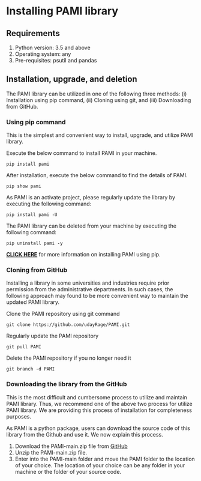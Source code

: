 # Installing PAMI library

## Requirements
1. Python version: 3.5 and above
2. Operating system: any
3. Pre-requisites: psutil and pandas

## Installation, upgrade, and deletion
The PAMI library can be utilized in one of the following three methods: (i) Installation using pip command, (ii) Cloning using git, and (iii) Downloading from GitHub. 

### Using pip command
This is the simplest and convenient way to install, upgrade, and utilize PAMI library.  

Execute the below command to install PAMI in your machine.

    pip install pami

After installation, execute the below command to find the details of PAMI.
    
    pip show pami

As PAMI is an activate project, please regularly update the library by executing the following command:

    pip install pami -U

The PAMI library can be deleted from your machine by executing the following command:

    pip uninstall pami -y

[**CLICK HERE**](https://pypi.org/project/pami/) for more information on installing PAMI using pip.

### Cloning from GitHub
Installing a library in some universities and industries require prior permission from the administrative departments. 
In such cases, the following approach may found to be more convenient way to maintain the updated PAMI library. 

Clone the PAMI repository using git command
   
    git clone https://github.com/udayRage/PAMI.git

Regularly update the PAMI repository

    git pull PAMI

Delete the PAMI repository if you no longer need it

    git branch -d PAMI

### Downloading the library from the GitHub
This is the most difficult and cumbersome process to utilize and maintain PAMI library. Thus, we recommend one of the above two process for utilize PAMI library.
We are providing this process of installation for completeness purposes.

As PAMI is a python package, users can download the source code of this library from the Github and use it. We now explain this process.

1. Download the PAMI-main.zip file from [GitHub](https://github.com/udayRage/PAMI/archive/refs/heads/main.zip)
2. Unzip the PAMI-main.zip file.
3. Enter into the PAMI-main folder and move the PAMI folder to the location of your choice. The location of your choice can be any folder in your machine or the folder of your source code.

